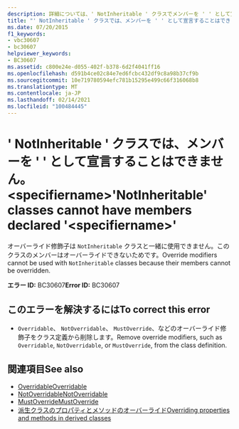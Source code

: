 ```yaml
---
description: 詳細については、' NotInheritable ' クラスでメンバーを ' ' として宣言することはできません。 <specifiername>
title: "' NotInheritable ' クラスでは、メンバーを ' ' として宣言することはできません。 <specifiername>"
ms.date: 07/20/2015
f1_keywords:
- vbc30607
- bc30607
helpviewer_keywords:
- BC30607
ms.assetid: c800e24e-d055-402f-b378-6d2f4041ff16
ms.openlocfilehash: d591b4ce02c84e7ed6fcbc432df9c8a98b37cf9b
ms.sourcegitcommit: 10e719780594efc781b15295e499c66f316068b8
ms.translationtype: MT
ms.contentlocale: ja-JP
ms.lasthandoff: 02/14/2021
ms.locfileid: "100484445"
---
```

# <a name="notinheritable-classes-cannot-have-members-declared-specifiername"></a><span data-ttu-id="e40c0-103">' NotInheritable ' クラスでは、メンバーを ' ' として宣言することはできません。 \<specifiername></span><span class="sxs-lookup"><span data-stu-id="e40c0-103">'NotInheritable' classes cannot have members declared '\<specifiername>'</span></span>

<span data-ttu-id="e40c0-104">オーバーライド修飾子は `NotInheritable` クラスと一緒に使用できません。このクラスのメンバーはオーバーライドできないためです。</span><span class="sxs-lookup"><span data-stu-id="e40c0-104">Override modifiers cannot be used with `NotInheritable` classes because their members cannot be overridden.</span></span>  
  
 <span data-ttu-id="e40c0-105">**エラー ID:** BC30607</span><span class="sxs-lookup"><span data-stu-id="e40c0-105">**Error ID:** BC30607</span></span>  
  
## <a name="to-correct-this-error"></a><span data-ttu-id="e40c0-106">このエラーを解決するには</span><span class="sxs-lookup"><span data-stu-id="e40c0-106">To correct this error</span></span>  
  
- <span data-ttu-id="e40c0-107">`Overridable`、 `NotOverridable`、 `MustOverride`、などのオーバーライド修飾子をクラス定義から削除します。</span><span class="sxs-lookup"><span data-stu-id="e40c0-107">Remove override modifiers, such as `Overridable`, `NotOverridable`, or `MustOverride`, from the class definition.</span></span>  
  
## <a name="see-also"></a><span data-ttu-id="e40c0-108">関連項目</span><span class="sxs-lookup"><span data-stu-id="e40c0-108">See also</span></span>

- [<span data-ttu-id="e40c0-109">Overridable</span><span class="sxs-lookup"><span data-stu-id="e40c0-109">Overridable</span></span>](../language-reference/modifiers/overridable.md)
- [<span data-ttu-id="e40c0-110">NotOverridable</span><span class="sxs-lookup"><span data-stu-id="e40c0-110">NotOverridable</span></span>](../language-reference/modifiers/notoverridable.md)
- [<span data-ttu-id="e40c0-111">MustOverride</span><span class="sxs-lookup"><span data-stu-id="e40c0-111">MustOverride</span></span>](../language-reference/modifiers/mustoverride.md)
- [<span data-ttu-id="e40c0-112">派生クラスのプロパティとメソッドのオーバーライド</span><span class="sxs-lookup"><span data-stu-id="e40c0-112">Overriding properties and methods in derived classes</span></span>](../programming-guide/language-features/objects-and-classes/inheritance-basics.md#overriding-properties-and-methods-in-derived-classes)
